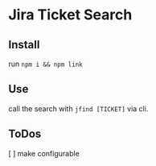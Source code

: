 # Jira Ticket Search

## Install

run `npm i && npm link`

## Use

call the search with `jfind [TICKET]` via cli.

## ToDos

[ ] make configurable 